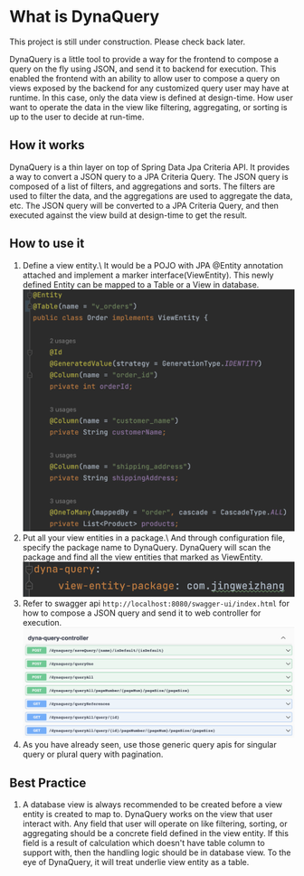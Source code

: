 # What is DynaQuery

This project is still under construction. Please check back later.

DynaQuery is a little tool to provide a way for the frontend to compose a query on the fly using JSON, and send it to backend for execution.
This enabled the frontend with an ability to allow user to compose a query on views exposed by the backend for any customized query user may have at runtime. In this case, only the data view is defined at design-time. How user want to operate the data in the view like filtering, aggregating, or sorting is up to the user to decide at run-time.

## How it works
DynaQuery is a thin layer on top of Spring Data Jpa Criteria API. It provides a way to convert a JSON query to a JPA Criteria Query. The JSON query is composed of a list of filters, and aggregations and sorts. The filters are used to filter the data, and the aggregations are used to aggregate the data, etc. The JSON query will be converted to a JPA Criteria Query, and then executed against the view build at design-time to get the result.

## How to use it
1. Define a view entity.\ It would be a POJO with JPA @Entity annotation attached and implement a marker interface(ViewEntity). This newly defined Entity can be mapped to a Table or a View in database.
   ![Headers](/screenshots/define-view-entity.png?raw=true)
2. Put all your view entities in a package.\ And through configuration file, specify the package name to DynaQuery. DynaQuery will scan the package and find all the view entities that marked as ViewEntity.
   ![Headers](/screenshots/view-entity-scan-config.png?raw=true)
3. Refer to swagger api `http://localhost:8080/swagger-ui/index.html` for how to compose a JSON query and send it to web controller for execution. 
   ![Headers](/screenshots/swagger-api.png?raw=true)
4. As you have already seen, use those generic query apis for singular query or plural query with pagination.

## Best Practice
1. A database view is always recommended to be created before a view entity is created to map to. 
   DynaQuery works on the view that user interact with. Any field that user will operate on like filtering, sorting, or aggregating should be a concrete field defined in the view entity. If this field is a result of calculation which doesn't have table column to support with, then the handling logic should be in database view. To the eye of DynaQuery, it will treat underlie view entity as a table.
